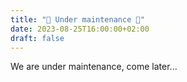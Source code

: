```yaml
---
title: "🚧 Under maintenance 🚧"
date: 2023-08-25T16:00:00+02:00
draft: false
---
```


We are under maintenance, come later...